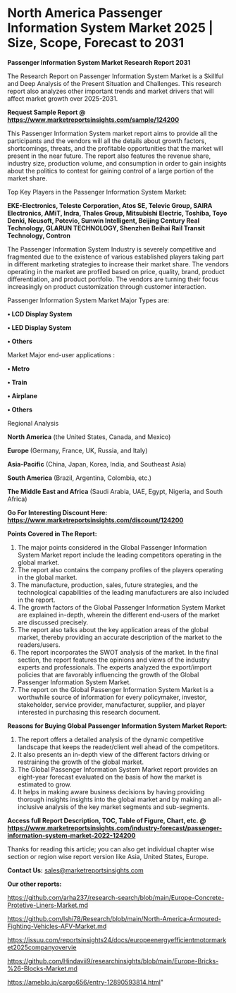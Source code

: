 # North America Passenger Information System Market 2025 | Size, Scope, Forecast to 2031

<strong>Passenger Information System Market Research Report 2031</strong>

The Research Report on Passenger Information System Market is a Skillful and Deep Analysis of the Present Situation and Challenges. This research report also analyzes other important trends and market drivers that will affect market growth over 2025-2031.

<strong>Request Sample Report @ <a href=https://www.marketreportsinsights.com/sample/124200>https://www.marketreportsinsights.com/sample/124200</a></strong>

This Passenger Information System market report aims to provide all the participants and the vendors will all the details about growth factors, shortcomings, threats, and the profitable opportunities that the market will present in the near future. The report also features the revenue share, industry size, production volume, and consumption in order to gain insights about the politics to contest for gaining control of a large portion of the market share.

Top Key Players in the Passenger Information System Market:

<strong>EKE-Electronics, Teleste Corporation, Atos SE, Televic Group, SAIRA Electronics, AMiT, Indra, Thales Group, Mitsubishi Electric, Toshiba, Toyo Denki, Neusoft, Potevio, Sunwin Intelligent, Beijing Century Real Technology, GLARUN TECHNOLOGY, Shenzhen Beihai Rail Transit Technology, Contron</strong>

The Passenger Information System Industry is severely competitive and fragmented due to the existence of various established players taking part in different marketing strategies to increase their market share. The vendors operating in the market are profiled based on price, quality, brand, product differentiation, and product portfolio. The vendors are turning their focus increasingly on product customization through customer interaction.

Passenger Information System Market Major Types are:

<strong>• LCD Display System

• LED Display System

• Others</strong>

Market Major end-user applications :

<strong>• Metro

• Train

• Airplane

• Others</strong>

Regional Analysis

</u><strong><b>North America</b></strong> (the United States, Canada, and Mexico)

<strong><b>Europe </b></strong>(Germany, France, UK, Russia, and Italy)

<strong><b>Asia-Pacific</b></strong> (China, Japan, Korea, India, and Southeast Asia)

<strong><b>South America</b></strong> (Brazil, Argentina, Colombia, etc.)

<strong><b>The Middle East and Africa</b></strong> (Saudi Arabia, UAE, Egypt, Nigeria, and South Africa)

<strong>Go For Interesting Discount Here: <a href=https://www.marketreportsinsights.com/discount/124200>https://www.marketreportsinsights.com/discount/124200</a></strong>

<strong>Points Covered in The Report:</strong>
<ol>
  <li>The major points considered in the Global Passenger Information System Market report include the leading competitors operating in the global market.</li>
  <li>The report also contains the company profiles of the players operating in the global market.</li>
  <li>The manufacture, production, sales, future strategies, and the technological capabilities of the leading manufacturers are also included in the report.</li>
  <li>The growth factors of the Global Passenger Information System Market are explained in-depth, wherein the different end-users of the market are discussed precisely.</li>
  <li>The report also talks about the key application areas of the global market, thereby providing an accurate description of the market to the readers/users.</li>
  <li>The report incorporates the SWOT analysis of the market. In the final section, the report features the opinions and views of the industry experts and professionals. The experts analyzed the export/import policies that are favorably influencing the growth of the Global Passenger Information System Market.</li>
  <li>The report on the Global Passenger Information System Market is a worthwhile source of information for every policymaker, investor, stakeholder, service provider, manufacturer, supplier, and player interested in purchasing this research document.</li>
</ol>
<strong>Reasons for Buying Global Passenger Information System Market Report:</strong>

<ol>
  <li>The report offers a detailed analysis of the dynamic competitive landscape that keeps the reader/client well ahead of the competitors.</li>
  <li>It also presents an in-depth view of the different factors driving or restraining the growth of the global market.</li>
  <li>The Global Passenger Information System Market report provides an eight-year forecast evaluated on the basis of how the market is estimated to grow.</li>
  <li>It helps in making aware business decisions by having providing thorough insights insights into the global market and by making an all-inclusive analysis of the key market segments and sub-segments.</li>
</ol>
<strong>Access full Report Description, TOC, Table of Figure, Chart, etc. @ <a href=https://www.marketreportsinsights.com/industry-forecast/passenger-information-system-market-2022-124200>https://www.marketreportsinsights.com/industry-forecast/passenger-information-system-market-2022-124200</a></strong>


Thanks for reading this article; you can also get individual chapter wise section or region wise report version like Asia, United States, Europe.

<strong>Contact Us:</strong>
sales@marketreportsinsights.com

<strong>Our other reports:</strong>

<a href=https://github.com/arha237/research-search/blob/main/Europe-Concrete-Protetive-Liners-Market.md>https://github.com/arha237/research-search/blob/main/Europe-Concrete-Protetive-Liners-Market.md</a>

<a href=https://github.com/Ishi78/Research/blob/main/North-America-Armoured-Fighting-Vehicles-AFV-Market.md>https://github.com/Ishi78/Research/blob/main/North-America-Armoured-Fighting-Vehicles-AFV-Market.md</a>

<a href=https://issuu.com/reportsinsights24/docs/europeenergyefficientmotormarket2025companyovervie>https://issuu.com/reportsinsights24/docs/europeenergyefficientmotormarket2025companyovervie</a>

<a href=https://github.com/Hindavii9/researchinsights/blob/main/Europe-Bricks-%26-Blocks-Market.md>https://github.com/Hindavii9/researchinsights/blob/main/Europe-Bricks-%26-Blocks-Market.md</a>

<a href=https://ameblo.jp/cargo656/entry-12890593814.html>https://ameblo.jp/cargo656/entry-12890593814.html</a>"
